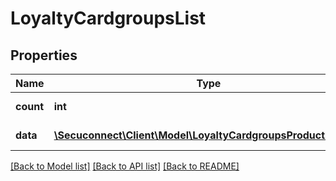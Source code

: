 # LoyaltyCardgroupsList

## Properties
Name | Type | Description | Notes
------------ | ------------- | ------------- | -------------
**count** | **int** | Number of existing loyalty card groups | 
**data** | [**\Secuconnect\Client\Model\LoyaltyCardgroupsProductModel[]**](LoyaltyCardgroupsProductModel.md) | GET Loyalty/Cardgroups | 

[[Back to Model list]](../README.md#documentation-for-models) [[Back to API list]](../README.md#documentation-for-api-endpoints) [[Back to README]](../README.md)


